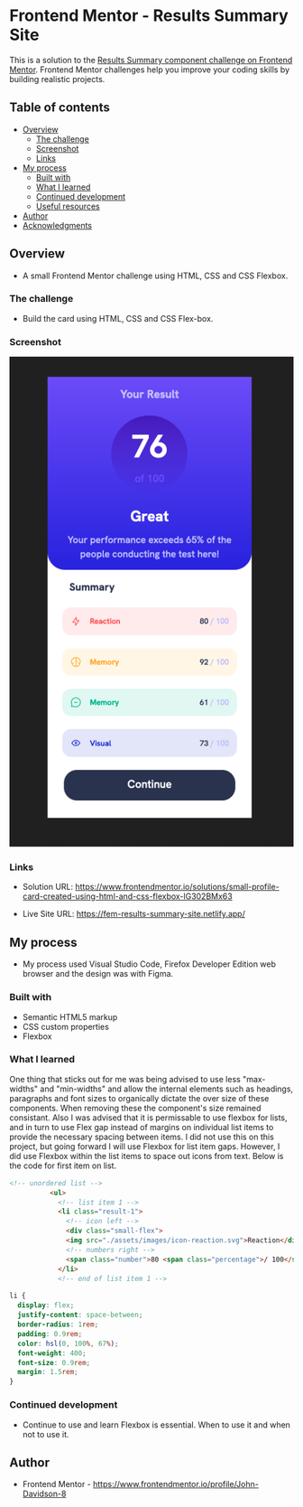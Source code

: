 # Frontend Mentor - Results Summary Site

This is a solution to the [Results Summary component challenge on Frontend Mentor](https://www.frontendmentor.io/challenges/results-summary-component-CE_K6s0maV). Frontend Mentor challenges help you improve your coding skills by building realistic projects.

## Table of contents

- [Overview](#overview)
  - [The challenge](#the-challenge)
  - [Screenshot](#screenshot)
  - [Links](#links)
- [My process](#my-process)
  - [Built with](#built-with)
  - [What I learned](#what-i-learned)
  - [Continued development](#continued-development)
  - [Useful resources](#useful-resources)
- [Author](#author)
- [Acknowledgments](#acknowledgments)

## Overview

- A small Frontend Mentor challenge using HTML, CSS and CSS Flexbox.

### The challenge

- Build the card using HTML, CSS and CSS Flex-box.

### Screenshot

![](./assets/images/screenshot.png)

### Links

- Solution URL: https://www.frontendmentor.io/solutions/small-profile-card-created-using-html-and-css-flexbox-lG302BMx63

- Live Site URL: https://fem-results-summary-site.netlify.app/

## My process

- My process used Visual Studio Code, Firefox Developer Edition web browser and the design was with Figma.

### Built with

- Semantic HTML5 markup
- CSS custom properties
- Flexbox

### What I learned

One thing that sticks out for me was being advised to use less "max-widths" and "min-widths" and allow the internal elements such as headings, paragraphs and font sizes to organically dictate the over size of these components. When removing these the component's size remained consistant. Also I was advised that it is permissable to use flexbox for lists, and in turn to use Flex gap instead of margins on individual list items to provide the necessary spacing between items. I did not use this on this project, but going forward I will use Flexbox for list item gaps. However, I did use Flexbox within the list items to space out icons from text. Below is the code for first item on list.

```html
<!-- unordered list -->
          <ul>
            <!-- list item 1 -->
            <li class="result-1">
              <!-- icon left -->
              <div class="small-flex">
              <img src="./assets/images/icon-reaction.svg">Reaction</div>
              <!-- numbers right -->
              <span class="number">80 <span class="percentage">/ 100</span>
            </li>
            <!-- end of list item 1 -->
```

```css
li {
  display: flex;
  justify-content: space-between;
  border-radius: 1rem;
  padding: 0.9rem;
  color: hsl(0, 100%, 67%);
  font-weight: 400;
  font-size: 0.9rem;
  margin: 1.5rem;
}
```

### Continued development

- Continue to use and learn Flexbox is essential. When to use it and when not to use it.

## Author

- Frontend Mentor - https://www.frontendmentor.io/profile/John-Davidson-8
